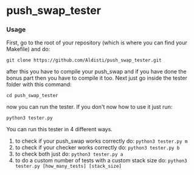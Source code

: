 # push_swap_tester

### Usage

First, go to the root of your repository (which is where you can find your Makefile) and do:

```git clone https://github.com/Aldisti/push_swap_tester.git```

after this you have to compile your push_swap and if you have done the bonus part then you
have to compile it too. Next just go inside the tester folder with this command:

```cd push_swap_tester```

now you can run the tester. If you don't now how to use it just run:

```python3 tester.py```

You can run this tester in 4 different ways.
1) to check if your push_swap works correctly do:
```python3 tester.py m```
2) to check if your checker works correctly do:
```python3 tester.py b```
3) to check both just do:
```python3 tester.py a```
4) to do a custom number of tests with a custom stack size do:
```python3 tester.py [how_many_tests] [stack_size]```